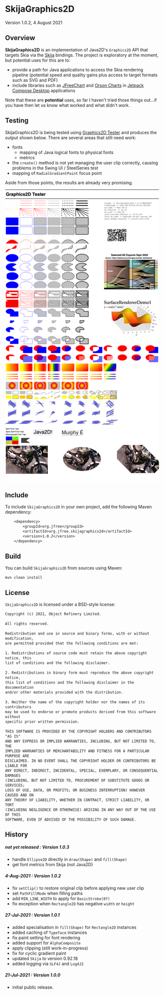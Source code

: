 SkijaGraphics2D
===============

Version 1.0.2, 4 August 2021

Overview
--------
**SkijaGraphics2D** is an implementation of Java2D's `Graphics2D` API that targets Skia via the [Skija](https://github.com/JetBrains/skija) bindings.  The project is exploratory at the moment, but potential uses for this are to:

- provide a path for Java applications to access the Skia rendering pipeline (potential speed and quality gains plus access to target formats such as SVG and PDF)
- include libraries such as [JFreeChart](https://github.com/jfree/jfreechart) and [Orson Charts](https://github.com/jfree/orsoncharts) in [Jetpack Compose Desktop](https://www.jetbrains.com/lp/compose/) applications 
  
Note that these are **potential** uses, so far I haven't tried those things out...if you have then let us know what worked and what didn't work.

Testing
-------
SkijaGraphics2D is being tested using [Graphics2D Tester](https://github.com/jfree/graphics2d-tester) and produces the output shown below.  There are several areas that still need work:

- fonts
  - mapping of Java logical fonts to physical fonts
  - metrics
- the `create()` method is not yet managing the user clip correctly, causing problems in the Swing UI / SteelSeries test
- mapping of `RadialGradientPaint` focus point

Aside from those points, the results are already very promising.

![SkijaGraphics2D test output](skija.png)

Include
-------
To include `SkijaGraphics2D` in your own project, add the following Maven dependency:

        <dependency>
            <groupId>org.jfree</groupId>
            <artifactId>org.jfree.skijagraphics2d</artifactId>
            <version>1.0.2</version>
        </dependency>

Build
-----
You can build `SkijaGraphics2D` from sources using Maven:

    mvn clean install

License
-------

`SkijaGraphics2D` is licensed under a BSD-style license:

```
Copyright (c) 2021, Object Refinery Limited.

All rights reserved.

Redistribution and use in source and binary forms, with or without modification, 
are permitted provided that the following conditions are met:

1. Redistributions of source code must retain the above copyright notice, this
list of conditions and the following disclaimer.

2. Redistributions in binary form must reproduce the above copyright notice, 
this list of conditions and the following disclaimer in the documentation 
and/or other materials provided with the distribution.

3. Neither the name of the copyright holder nor the names of its contributors 
may be used to endorse or promote products derived from this software without 
specific prior written permission.

THIS SOFTWARE IS PROVIDED BY THE COPYRIGHT HOLDERS AND CONTRIBUTORS "AS IS" 
AND ANY EXPRESS OR IMPLIED WARRANTIES, INCLUDING, BUT NOT LIMITED TO, THE 
IMPLIED WARRANTIES OF MERCHANTABILITY AND FITNESS FOR A PARTICULAR PURPOSE ARE 
DISCLAIMED. IN NO EVENT SHALL THE COPYRIGHT HOLDER OR CONTRIBUTORS BE LIABLE FOR
ANY DIRECT, INDIRECT, INCIDENTAL, SPECIAL, EXEMPLARY, OR CONSEQUENTIAL DAMAGES 
(INCLUDING, BUT NOT LIMITED TO, PROCUREMENT OF SUBSTITUTE GOODS OR SERVICES; 
LOSS OF USE, DATA, OR PROFITS; OR BUSINESS INTERRUPTION) HOWEVER CAUSED AND ON 
ANY THEORY OF LIABILITY, WHETHER IN CONTRACT, STRICT LIABILITY, OR TORT 
(INCLUDING NEGLIGENCE OR OTHERWISE) ARISING IN ANY WAY OUT OF THE USE OF THIS 
SOFTWARE, EVEN IF ADVISED OF THE POSSIBILITY OF SUCH DAMAGE.
```

History
-------

##### not yet released : Version 1.0.3
- handle `Ellipse2D` directly in `draw(Shape)` and `fill(Shape)`
- get font metrics from Skija (not Java2D)

##### 4-Aug-2021 : Version 1.0.2
- fix `setClip()` to restore original clip before applying new user clip
- set `PathFillMode` when filling paths
- add `MIN_LINE_WIDTH` to apply for `BasicStroke(0f)`
- fix exception when `Rectangle2D` has negative `width` or `height`

##### 27-Jul-2021 : Version 1.0.1
- added specialisation in `fill(Shape)` for `Rectangle2D` instances
- added caching of `Typeface` instances
- fix paint setting for font rendering
- added support for `AlphaComposite`
- apply clipping (still work-in-progress)
- fix for cyclic gradient paint
- updated `Skija` to version 0.92.18
- added logging via `SLF4J` and `Log4J2`

##### 21-Jul-2021 : Version 1.0.0
- initial public release.